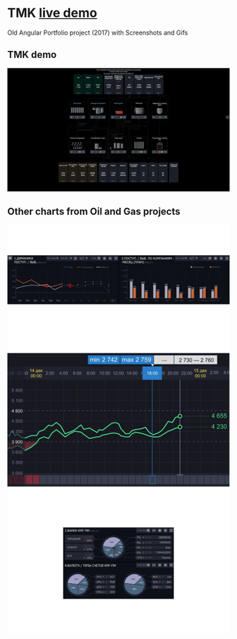 
# TMK [live demo](https://iephyp.github.io/tmk-visualizations/)
Old Angular Portfolio project (2017) with Screenshots and Gifs

## TMK demo
![tmk demo](./src/assets/tmk-demo.gif)

## Other charts from Oil and Gas projects

![Line-chart and bar-chart](./src/assets/kmg-charts-demo.png)
![new style chart](./src/assets/tmk-chart-demo.png)
![pie-charts](./src/assets/pie-charts-demo.png)

